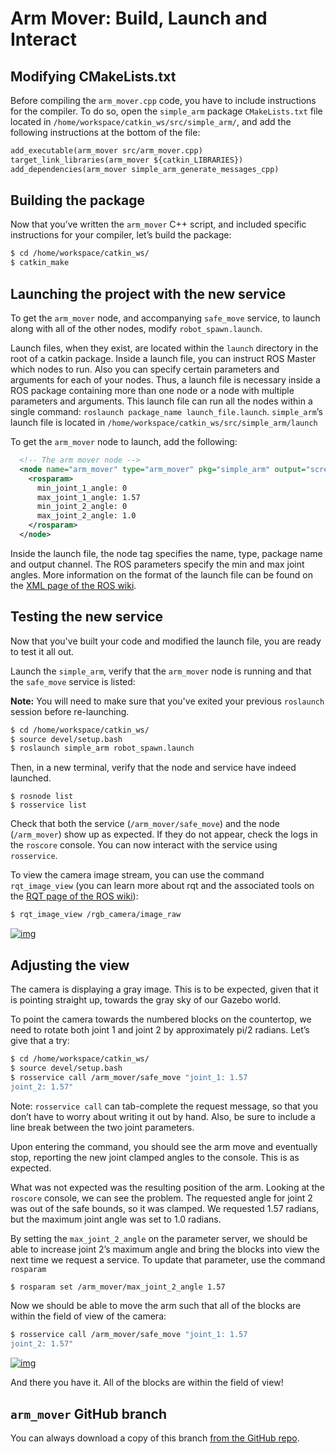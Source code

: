 # Arm Mover: Build, Launch and Interact

## Modifying CMakeLists.txt

Before compiling the `arm_mover.cpp` code, you have to include instructions for the compiler. To do so, open the `simple_arm` package `CMakeLists.txt` file located in `/home/workspace/catkin_ws/src/simple_arm/`, and add the following instructions at the bottom of the file:

```html
add_executable(arm_mover src/arm_mover.cpp)
target_link_libraries(arm_mover ${catkin_LIBRARIES})
add_dependencies(arm_mover simple_arm_generate_messages_cpp)
```

## Building the package

Now that you’ve written the `arm_mover` C++ script, and included specific instructions for your compiler, let’s build the package:

```sh
$ cd /home/workspace/catkin_ws/
$ catkin_make
```

## Launching the project with the new service

To get the `arm_mover` node, and accompanying `safe_move` service, to launch along with all of the other nodes, modify `robot_spawn.launch`.

Launch files, when they exist, are located within the `launch` directory in the root of a catkin package. Inside a launch file, you can instruct ROS Master which nodes to run. Also you can specify certain parameters and arguments for each of your nodes. Thus, a launch file is necessary inside a ROS package containing more than one node or a node with multiple parameters and arguments. This launch file can run all the nodes within a single command: `roslaunch package_name launch_file.launch`. `simple_arm`’s launch file is located in `/home/workspace/catkin_ws/src/simple_arm/launch`

To get the `arm_mover` node to launch, add the following:

```xml
  <!-- The arm mover node -->
  <node name="arm_mover" type="arm_mover" pkg="simple_arm" output="screen">
    <rosparam>
      min_joint_1_angle: 0
      max_joint_1_angle: 1.57
      min_joint_2_angle: 0
      max_joint_2_angle: 1.0
    </rosparam>
  </node>
```

Inside the launch file, the node tag specifies the name, type, package name and output channel. The ROS parameters specify the min and max joint angles. More information on the format of the launch file can be found on the [XML page of the ROS wiki](http://wiki.ros.org/roslaunch/XML).

## Testing the new service

Now that you've built your code and modified the launch file, you are ready to test it all out.

Launch the `simple_arm`, verify that the `arm_mover` node is running and that the `safe_move` service is listed:

**Note:** You will need to make sure that you've exited your previous `roslaunch` session before re-launching.

```sh
$ cd /home/workspace/catkin_ws/
$ source devel/setup.bash
$ roslaunch simple_arm robot_spawn.launch
```

Then, in a new terminal, verify that the node and service have indeed launched.

```text
$ rosnode list
$ rosservice list
```

Check that both the service (`/arm_mover/safe_move`) and the node (`/arm_mover`) show up as expected. If they do not appear, check the logs in the `roscore` console. You can now interact with the service using `rosservice`.

To view the camera image stream, you can use the command `rqt_image_view` (you can learn more about rqt and the associated tools on the [RQT page of the ROS wiki](http://wiki.ros.org/rqt)):

```sh
$ rqt_image_view /rgb_camera/image_raw
```



[![img](https://video.udacity-data.com/topher/2018/November/5bdb8627_rqtimage/rqtimage.png)](https://classroom.udacity.com/nanodegrees/nd209/parts/1f349ee0-9c40-4964-a6a8-4e0818a15fde/modules/d0fbb2f2-55d1-4217-8116-a52ac989c07f/lessons/e007bba9-c618-4709-9afd-2dc976d401cb/concepts/22dd55da-b30a-4938-8d7d-b91c44d957c4#)



## Adjusting the view

The camera is displaying a gray image. This is to be expected, given that it is pointing straight up, towards the gray sky of our Gazebo world.

To point the camera towards the numbered blocks on the countertop, we need to rotate both joint 1 and joint 2 by approximately pi/2 radians. Let’s give that a try:

```sh
$ cd /home/workspace/catkin_ws/
$ source devel/setup.bash
$ rosservice call /arm_mover/safe_move "joint_1: 1.57
joint_2: 1.57"
```

Note: `rosservice call` can tab-complete the request message, so that you don’t have to worry about writing it out by hand. Also, be sure to include a line break between the two joint parameters.

Upon entering the command, you should see the arm move and eventually stop, reporting the new joint clamped angles to the console. This is as expected.

What was not expected was the resulting position of the arm. Looking at the `roscore` console, we can see the problem. The requested angle for joint 2 was out of the safe bounds, so it was clamped. We requested 1.57 radians, but the maximum joint angle was set to 1.0 radians.

By setting the `max_joint_2_angle` on the parameter server, we should be able to increase joint 2’s maximum angle and bring the blocks into view the next time we request a service. To update that parameter, use the command `rosparam`

```sh
$ rosparam set /arm_mover/max_joint_2_angle 1.57
```

Now we should be able to move the arm such that all of the blocks are within the field of view of the camera:

```sh
$ rosservice call /arm_mover/safe_move "joint_1: 1.57
joint_2: 1.57"
```



[![img](https://video.udacity-data.com/topher/2018/November/5bdb8639_camerablocks/camerablocks.png)](https://classroom.udacity.com/nanodegrees/nd209/parts/1f349ee0-9c40-4964-a6a8-4e0818a15fde/modules/d0fbb2f2-55d1-4217-8116-a52ac989c07f/lessons/e007bba9-c618-4709-9afd-2dc976d401cb/concepts/22dd55da-b30a-4938-8d7d-b91c44d957c4#)



And there you have it. All of the blocks are within the field of view!

## `arm_mover` GitHub branch

You can always download a copy of this branch [from the GitHub repo](https://github.com/udacity/RoboND-simple_arm/tree/arm_mover).